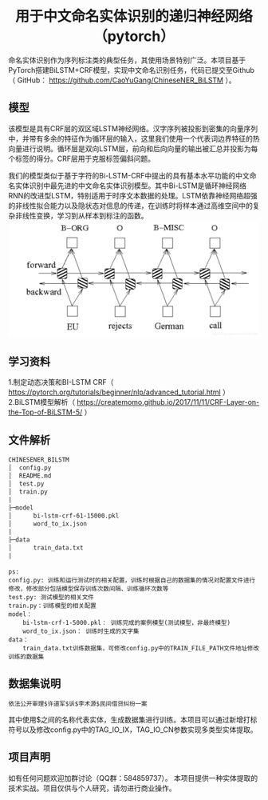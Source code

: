 # <center>用于中文命名实体识别的递归神经网络（pytorch）</center>
命名实体识别作为序列标注类的典型任务，其使用场景特别广泛。本项目基于PyTorch搭建BiLSTM+CRF模型，实现中文命名识别任务，代码已提交至Github（ GitHub： https://github.com/CaoYuGang/ChineseNER_BiLSTM ）。
## 模型
该模型是具有CRF层的双区域LSTM神经网络。汉字序列被投影到密集的向量序列中，并带有多余的特征作为循环层的输入，这里我们使用一个代表词边界特征的热向量进行说明。循环层是双向LSTM层，前向和后向向量的输出被汇总并投影为每个标签的得分。CRF层用于克服标签偏斜问题。

我们的模型类似于基于字符的Bi-LSTM-CRF中提出的具有基本水平功能的中文命名实体识别中最先进的中文命名实体识别模型。其中Bi-LSTM是循环神经网络RNN的改进型LSTM，特别适用于时序文本数据的处理。LSTM依靠神经网络超强的非线性拟合能力以及隐状态对信息的传递，在训练时将样本通过高维空间中的复杂非线性变换，学习到从样本到标注的函数。
![模型图](./image/ModelParsing.png)

## 学习资料
1.制定动态决策和BI-LSTM CRF（ https://pytorch.org/tutorials/beginner/nlp/advanced_tutorial.html ）<br/>
2.BiLSTM模型解析（ https://createmomo.github.io/2017/11/11/CRF-Layer-on-the-Top-of-BiLSTM-5/ ）

## 文件解析
```
CHINESENER_BILSTM
│  config.py
│  README.md
│  test.py
│  train.py
|
├─model
│      bi-lstm-crf-61-15000.pkl
│      word_to_ix.json
|
├─data
│      train_data.txt
|

ps:
config.py: 训练和运行测试时的相关配置，训练时根据自己的数据集的情况对配置文件进行修改，修改部分包括模型保存训练次数间隔、训练循环次数等
test.py: 测试模型的相关文件
train.py：训练模型的相关配置
model：
    bi-lstm-crf-1-5000.pkl： 训练完成的案例模型(测试模型，非最终模型)
    word_to_ix.json： 训练时生成的文字集
data：
    train_data.txt训练数据集，可修改config.py中的TRAIN_FILE_PATH文件地址修改训练的数据集
```

## 数据集说明
```
依法公开审理$许道军$诉$李术源$民间借贷纠纷一案
```
其中使用$之间的名称代表实体，生成数据集进行训练。本项目可以通过新增打标符号以及修改config.py中的TAG_IO_IX，TAG_IO_CN参数实现多类型实体提取。

## 项目声明
如有任何问题欢迎加群讨论（QQ群：584859737）。
本项目提供一种实体提取的技术实战。项目仅供与个人研究，请勿进行商业操作。